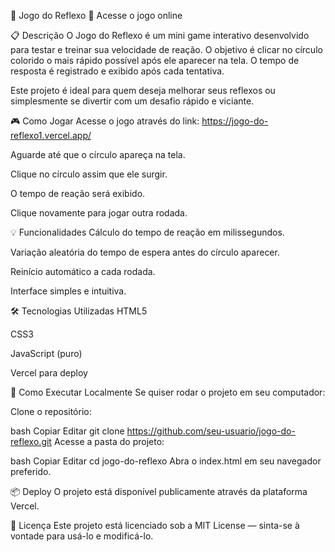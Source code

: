 🧠 Jogo do Reflexo
🔗 Acesse o jogo online

📋 Descrição
O Jogo do Reflexo é um mini game interativo desenvolvido para testar e treinar sua velocidade de reação. O objetivo é clicar no círculo colorido o mais rápido possível após ele aparecer na tela. O tempo de resposta é registrado e exibido após cada tentativa.

Este projeto é ideal para quem deseja melhorar seus reflexos ou simplesmente se divertir com um desafio rápido e viciante.

🎮 Como Jogar
Acesse o jogo através do link: https://jogo-do-reflexo1.vercel.app/

Aguarde até que o círculo apareça na tela.

Clique no círculo assim que ele surgir.

O tempo de reação será exibido.

Clique novamente para jogar outra rodada.

💡 Funcionalidades
Cálculo do tempo de reação em milissegundos.

Variação aleatória do tempo de espera antes do círculo aparecer.

Reinício automático a cada rodada.

Interface simples e intuitiva.

🛠 Tecnologias Utilizadas
HTML5

CSS3

JavaScript (puro)

Vercel para deploy

🚀 Como Executar Localmente
Se quiser rodar o projeto em seu computador:

Clone o repositório:

bash
Copiar
Editar
git clone https://github.com/seu-usuario/jogo-do-reflexo.git
Acesse a pasta do projeto:

bash
Copiar
Editar
cd jogo-do-reflexo
Abra o index.html em seu navegador preferido.

📦 Deploy
O projeto está disponível publicamente através da plataforma Vercel.

📄 Licença
Este projeto está licenciado sob a MIT License — sinta-se à vontade para usá-lo e modificá-lo.
